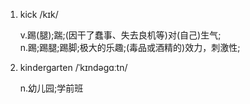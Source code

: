 1. kick /kɪk/

   v.踢(腿);踹;(因干了蠢事、失去良机等)对(自己)生气;  
   n.踢;踢腿;踢脚;极大的乐趣;(毒品或酒精的)效力，刺激性;

2. kindergarten /ˈkɪndəɡɑːtn/

   n.幼儿园;学前班

